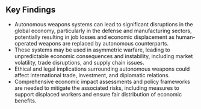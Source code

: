 ## Key Findings
- Autonomous weapons systems can lead to significant disruptions in the global economy, particularly in the defense and manufacturing sectors, potentially resulting in job losses and economic displacement as human-operated weapons are replaced by autonomous counterparts.
- These systems may be used in asymmetric warfare, leading to unpredictable economic consequences and instability, including market volatility, trade disruptions, and supply chain issues.
- Ethical and legal implications surrounding autonomous weapons could affect international trade, investment, and diplomatic relations.
- Comprehensive economic impact assessments and policy frameworks are needed to mitigate the associated risks, including measures to support displaced workers and ensure fair distribution of economic benefits.
